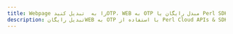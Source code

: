 ---title: Webpage را به  تبدیل کنیدOTP، WEB به OTP مبدل رایگان یا Perl SDKdescription: تبدیل رایگانWEB به OTP با استفاده از Perl Cloud APIs & SDK همچنین اسناد PDF را در Cloud ایجاد، ویرایش و رندر کنید.---
